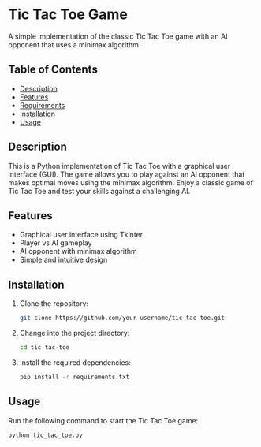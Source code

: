 # Tic Tac Toe Game

A simple implementation of the classic Tic Tac Toe game with an AI opponent that uses a minimax algorithm.

## Table of Contents

- [Description](#description)
- [Features](#features)
- [Requirements](#requirements)
- [Installation](#installation)
- [Usage](#usage)

## Description

This is a Python implementation of Tic Tac Toe with a graphical user interface (GUI). The game allows you to play against an AI opponent that makes optimal moves using the minimax algorithm. Enjoy a classic game of Tic Tac Toe and test your skills against a challenging AI.

## Features

- Graphical user interface using Tkinter
- Player vs AI gameplay
- AI opponent with minimax algorithm
- Simple and intuitive design

## Installation

1. Clone the repository:

    ```bash
    git clone https://github.com/your-username/tic-tac-toe.git
    ```

2. Change into the project directory:

    ```bash
    cd tic-tac-toe
    ```

3. Install the required dependencies:

    ```bash
    pip install -r requirements.txt
    ```

## Usage

Run the following command to start the Tic Tac Toe game:

```bash
python tic_tac_toe.py
